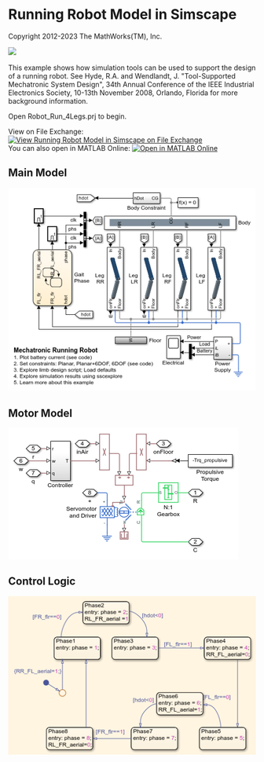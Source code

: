 # **Running Robot Model in Simscape**
Copyright 2012-2023 The MathWorks(TM), Inc.

![](Overview/html/sm_robot_run_4legs_mechExp_Anim.gif)

This example shows how simulation tools can be used to support the
design of a running robot. See Hyde, R.A. and Wendlandt, J. "Tool-Supported Mechatronic System
Design", 34th Annual Conference of the IEEE Industrial Electronics Society, 10-13th November
2008, Orlando, Florida for more background information.

Open Robot_Run_4Legs.prj to begin.

View on File Exchange: [![View Running Robot Model in Simscape on File Exchange](https://www.mathworks.com/matlabcentral/images/matlab-file-exchange.svg)](https://www.mathworks.com/matlabcentral/fileexchange/64237-running-robot-model-in-simscape)  
You can also open in MATLAB Online: [![Open in MATLAB Online](https://www.mathworks.com/images/responsive/global/open-in-matlab-online.svg)](https://matlab.mathworks.com/open/github/v1?repo=mathworks/Simscape-Robot-4Legs&project=Robot_Run_4Legs.prj)

## **Main Model**
![](Overview/html/sm_robot_run_4legs_01.png)

## **Motor Model**
![](Overview/html/sm_robot_run_4legs_03.png)

## **Control Logic**
![](Overview/html/sm_robot_run_4legs_05.png)
